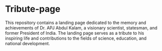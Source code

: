 # Tribute-page
This repository contains a landing page dedicated to the memory and achievements of Dr. APJ Abdul Kalam, a visionary scientist, statesman, and former President of India. The landing page serves as a tribute to his inspiring life and contributions to the fields of science, education, and national development.
